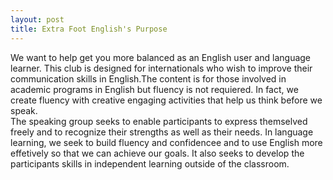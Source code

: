```yaml
---
layout: post
title: Extra Foot English's Purpose
---
```


We want to help get you more balanced as an English user and language learner.
This club is designed for internationals who wish to improve their communication skills in English.The content is for those  involved in 
academic programs in English but fluency is not requiered. In fact, we create fluency with creative engaging activities that help us think 
before we speak.  
The speaking group seeks to enable participants to express themselved freely and to recognize their strengths as well as their needs.
In language learning, we seek to build fluency and confidencee and to use English more effetively so that we can achieve our goals. It 
also seeks to develop the participants skills in independent learning outside of the classroom.

